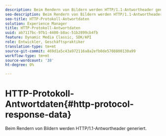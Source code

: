 ```yaml
---
description: Beim Rendern von Bildern werden HTTP/1.1-Antwortheader generiert.
seo-description: Beim Rendern von Bildern werden HTTP/1.1-Antwortheader generiert.
seo-title: HTTP-Protokoll-Antwortdaten
solution: Experience Manager
title: HTTP-Protokoll-Antwortdaten
uuid: ab7117bc-97b1-4400-b8ac-51b2899cb4fb
feature: Dynamic Media Classic, SDK/API
role: Entwickler, Geschäftspraktiker
translation-type: tm+mt
source-git-commit: 469d1a5c43a972116a8a2efb0de5708800130a99
workflow-type: tm+mt
source-wordcount: '38'
ht-degree: 0%

---
```



# HTTP-Protokoll-Antwortdaten{#http-protocol-response-data}

Beim Rendern von Bildern werden HTTP/1.1-Antwortheader generiert.

